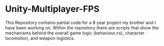 # Unity-Multiplayer-FPS

This Repository contains partial code for a 8 year project my brother and I have been working on. Within the repository there are scripts
that show the mechanisms behind the overall game logic (behaviour.cs), character locomotion, and weapon logistics.
